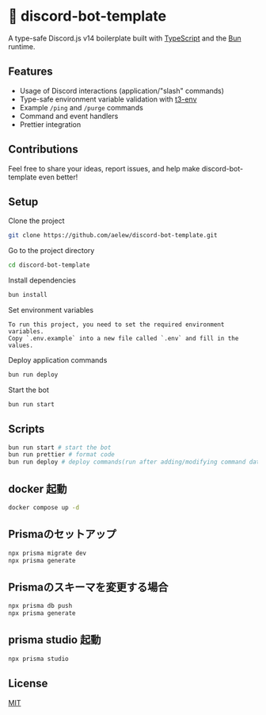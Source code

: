 # 📝 discord-bot-template

A type-safe Discord.js v14 boilerplate built with [TypeScript](https://www.typescriptlang.org) and the [Bun](https://bun.sh) runtime.

## Features

- Usage of Discord interactions (application/"slash" commands)
- Type-safe environment variable validation with [t3-env](https://env.t3.gg)
- Example `/ping` and `/purge` commands
- Command and event handlers
- Prettier integration

## Contributions

Feel free to share your ideas, report issues, and help make discord-bot-template even better!

## Setup

Clone the project

```bash
git clone https://github.com/aelew/discord-bot-template.git
```

Go to the project directory

```bash
cd discord-bot-template
```

Install dependencies

```bash
bun install
```

Set environment variables

```
To run this project, you need to set the required environment variables.
Copy `.env.example` into a new file called `.env` and fill in the values.
```

Deploy application commands

```bash
bun run deploy
```

Start the bot

```bash
bun run start
```

## Scripts

```bash
bun run start # start the bot
bun run prettier # format code
bun run deploy # deploy commands(run after adding/modifying command data)
```

## docker 起動

```bash
docker compose up -d
```

## Prismaのセットアップ

```bash
npx prisma migrate dev
npx prisma generate
```

## Prismaのスキーマを変更する場合

```bash
npx prisma db push
npx prisma generate
```

## prisma studio 起動

```bash
npx prisma studio
```

## License

[MIT](https://choosealicense.com/licenses/mit/)
